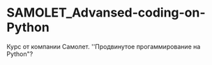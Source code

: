 # SAMOLET_Advansed-coding-on-Python
Курс от компании Самолет. ''Продвинутое прогаммирование на Python"?
